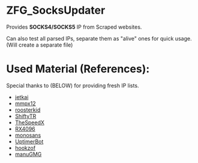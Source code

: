 # ZFG_SocksUpdater

Provides **SOCKS4/SOCKS5** IP from Scraped websites. 

Can also test all parsed IPs, separate them as "alive" ones for quick usage. (Will create a separate file)

# Used Material (References):

Special thanks to (BELOW) for providing fresh IP lists.

- <a href='https://github.com/jetkai'>jetkai</a>
- <a href='https://github.com/mmpx12'>mmpx12</a>
- <a href='https://github.com/roosterkid'>roosterkid</a>
- <a href='https://github.com/ShiftyTR'>ShiftyTR</a>
- <a href='https://github.com/TheSpeedX'>TheSpeedX</a>
- <a href='https://github.com/RX4096'>RX4096</a>
- <a href='https://github.com/monosans'>monosans</a>
- <a href='https://github.com/UptimerBot'>UptimerBot</a>
- <a href='https://github.com/hookzof'>hookzof</a>
- <a href='https://github.com/manuGMG'>manuGMG</a>

